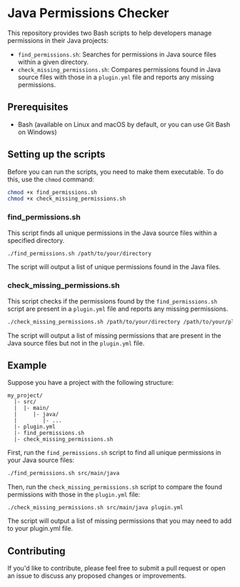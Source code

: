 # Java Permissions Checker

This repository provides two Bash scripts to help developers manage permissions in their Java projects:

- `find_permissions.sh`: Searches for permissions in Java source files within a given directory.
- `check_missing_permissions.sh`: Compares permissions found in Java source files with those in a `plugin.yml` file and reports any missing permissions.

## Prerequisites

- Bash (available on Linux and macOS by default, or you can use Git Bash on Windows)

## Setting up the scripts

Before you can run the scripts, you need to make them executable. To do this, use the `chmod` command:

```bash
chmod +x find_permissions.sh
chmod +x check_missing_permissions.sh
```

### find_permissions.sh

This script finds all unique permissions in the Java source files within a specified directory.

```bash
./find_permissions.sh /path/to/your/directory
```

The script will output a list of unique permissions found in the Java files.

### check_missing_permissions.sh
This script checks if the permissions found by the `find_permissions.sh` script are present in a `plugin.yml` file and reports any missing permissions.

```bash
./check_missing_permissions.sh /path/to/your/directory /path/to/your/plugin.yml
```
The script will output a list of missing permissions that are present in the Java source files but not in the `plugin.yml` file.

## Example

Suppose you have a project with the following structure:

```
my_project/
  |- src/
  |  |- main/
  |     |- java/
  |        |- ...
  |- plugin.yml
  |- find_permissions.sh
  |- check_missing_permissions.sh
```

First, run the `find_permissions.sh` script to find all unique permissions in your Java source files:
```bash
./find_permissions.sh src/main/java
```

Then, run the `check_missing_permissions.sh` script to compare the found permissions with those in the `plugin.yml` file:

```
./check_missing_permissions.sh src/main/java plugin.yml
```
The script will output a list of missing permissions that you may need to add to your plugin.yml file.

## Contributing

If you'd like to contribute, please feel free to submit a pull request or open an issue to discuss any proposed changes or improvements.
